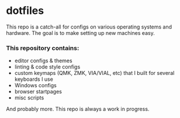 # dotfiles
This repo is a catch-all for configs on various operating systems and hardware. The goal is to make setting up new machines easy.

### This repository contains:
- editor configs & themes
- linting & code style configs
- custom keymaps (QMK, ZMK, VIA/VIAL, etc) that I built for several keyboards I use
- Windows configs
- browser startpages
- misc scripts

And probably more. This repo is always a work in progress.
